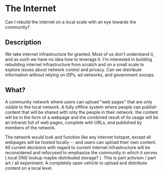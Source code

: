 # The Internet
Can I rebuild the internet on a local scale with an eye towards the community?  
## Description
We take internet infrastructure for granted.  Most of us don't understand it, and as such we have no idea how to leverage it.  I'm interested in building rebuilding internet infrastructure from scratch and on a small scale to explore issues about network control and privacy.  Can we distribute information without relying on ISPs, ad networks, and government snoops.  
## What?
A community network where users can upload "web pages" that are only visible to the local network.  A fully offline system where people can publish content that will be shared with only the people in their network.  the content will be in the form of a webpage and the combined result of its usage will be an intranet full of web pages, complete with URLs, and published by members of the network. 

The network would look and function like any internet hotspot, except all webpages will be hosted locally -- and users can upload their own content.  All current decisions with regard to current internet infrastructure will be reconsidered and refocused to emphasize the community in which it serves ( local DNS lookup maybe distributed storage? ).  This is part activism / part art / all experiment.  A completely open vehicle to upload and distribute content on a local level.  



